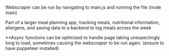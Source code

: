 Webscraper can be run by navigating to main.js and running the file (node main) 

Part of a larger meal planning app, tracking meals, nutritional information, allergens, and saving data to a backend to log meals across the week 

**Async functions can be optimized to handle page taking unexpectingly long to load, sometimes causing the webscraper to be run again.
(ensure to have puppeteer installed)

